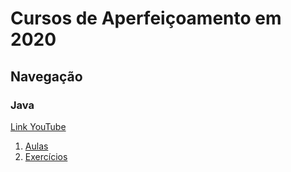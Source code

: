 # Cursos de Aperfeiçoamento em 2020

## Navegação

### Java
[Link YouTube](https://youtube.com/playlist?list=PLHz_AreHm4dkI2ZdjTwZA4mPMxWTfNSpR)
1. [Aulas](/Javascript/Aulas)
2. [Exercícios](/Javascript/Exercicios)
